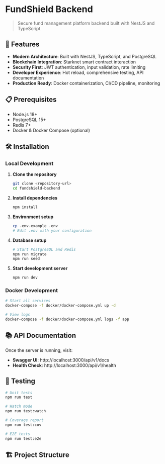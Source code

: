 # FundShield Backend

> Secure fund management platform backend built with NestJS and TypeScript

## 🚀 Features

- **Modern Architecture**: Built with NestJS, TypeScript, and PostgreSQL
- **Blockchain Integration**: Starknet smart contract interaction
- **Security First**: JWT authentication, input validation, rate limiting
- **Developer Experience**: Hot reload, comprehensive testing, API documentation
- **Production Ready**: Docker containerization, CI/CD pipeline, monitoring

## 📋 Prerequisites

- Node.js 18+ 
- PostgreSQL 15+
- Redis 7+
- Docker & Docker Compose (optional)

## 🛠️ Installation

### Local Development

1. **Clone the repository**
   ```bash
   git clone <repository-url>
   cd fundshield-backend
   ```

2. **Install dependencies**
   ```bash
   npm install
   ```

3. **Environment setup**
   ```bash
   cp .env.example .env
   # Edit .env with your configuration
   ```

4. **Database setup**
   ```bash
   # Start PostgreSQL and Redis
   npm run migrate
   npm run seed
   ```

5. **Start development server**
   ```bash
   npm run dev
   ```

### Docker Development

```bash
# Start all services
docker-compose -f docker/docker-compose.yml up -d

# View logs
docker-compose -f docker/docker-compose.yml logs -f app
```

## 📚 API Documentation

Once the server is running, visit:
- **Swagger UI**: http://localhost:3000/api/v1/docs
- **Health Check**: http://localhost:3000/api/v1/health

## 🧪 Testing

```bash
# Unit tests
npm run test

# Watch mode
npm run test:watch

# Coverage report
npm run test:cov

# E2E tests
npm run test:e2e
```

## 🏗️ Project Structure
